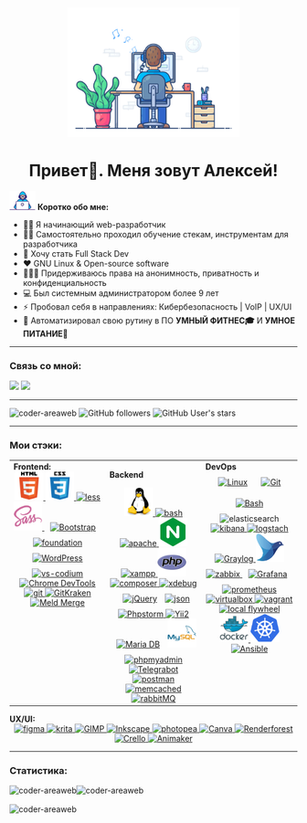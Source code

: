 <div align="center" width="50">

<img src="https://github.com/coder-areaweb/coder-areaweb/blob/main/dev-working.gif" width="60%"/><br> 

<h1 align="center">Привет👋. Меня зовут Алексей!</h1>

<p align="left"> <img src="https://github.com/coder-areaweb/coder-areaweb/blob/main/About.gif" width="45" alt="About me" /> <b>Коротко обо мне:</b>   </p>
<ul align="left">
<li>👨‍💻 Я начинающий web-разработчик</li>
<li>👨‍🎓 Самостоятельно проходил обучение стекам, инструментам для разработчика </li>
<li>🎯 Хочу стать Full Stack Dev</li>
<li>❤️ GNU Linux &amp Open-source software</li>
<li>🕵🏼‍♂️ Придерживаюсь права на анонимность, приватность и конфиденциальность</li>
<li>💻 Был системным администратором более 9 лет</li>
<li>⚡ Пробовал себя в направлениях: Кибербезопасность | VoIP | UX/UI</li>
<li>🤖 Автоматизировал свою рутину в  ПО  <b>УМНЫЙ ФИТНЕС🎓</b> И <b>УМНОЕ ПИТАНИЕ🍔</b></li>
 </ul>

<hr></hr>
<h3 align="left">Связь со мной:</h3>
<p align="left">
<a href="mailto:worldareacoder@gmail.com">
<img src="https://img.shields.io/badge/Gmail-D14836?style=for-the-badge&logo=gmail&logoColor=white&link=mailto:" /></a>
<a href="https://t.me/coder_areaweb" target="_blank">
<img src="https://img.shields.io/badge/Telegram-2CA5E0?style=for-the-badge&logo=telegram&logoColor=white" /> </a>
</p>
<hr></hr>
<p align="left"> <img src="https://komarev.com/ghpvc/?username=coder-areaweb&label=Profile%20views&color=0e75b6&style=flat" alt="coder-areaweb" /> 
<img alt="GitHub followers" src="https://img.shields.io/github/followers/coder-areaweb&color=0e75b6&style=flat"/>
<img alt="GitHub User's stars" src="https://img.shields.io/github/stars/coder-areaweb&color=0e75b6&style=flat"/>
</p>
</div>
<hr></hr>
<h3 align="left">Мои стэки:</h3>
<table><tr><td valign="top" width="33%">
<b>Frontend:</b>
<div align="center">
<a href="https://www.w3.org/html/" target="_blank" rel="noreferrer"> <img src="https://raw.githubusercontent.com/devicons/devicon/master/icons/html5/html5-original-wordmark.svg" alt="html5" width="50" height="50"/> </a> 
<a href="https://www.w3schools.com/css/" target="_blank" rel="noreferrer"> <img src="https://raw.githubusercontent.com/devicons/devicon/master/icons/css3/css3-original-wordmark.svg" alt="css3" width="50" height="50"/> </a>
<a href="https://lesscss.org/" target="_blank" rel="noreferrer"> <img src="https://www.svgrepo.com/show/373733/less.svg" alt="less" width="50" height="50"/> </a>
<a href="https://sass-lang.com/" target="_blank" rel="noreferrer"> <img src="https://raw.githubusercontent.com/devicons/devicon/master/icons/sass/sass-original.svg" alt="sass" width="50" height="50"/> </a> 
<a href="https://getbootstrap.com/docs/3.4/javascript/" target="_blank"><img style="margin: 10px" src="https://profilinator.rishav.dev/skills-assets/bootstrap-plain.svg" alt="Bootstrap" width="50" height="50" /></a>
<a href="https://get.foundation/index.html/" target="_blank" rel="noreferrer"> <img src="https://www.svgrepo.com/show/353761/foundation.svg" alt="foundation" width="50" height="50"/> </a> 
<a href="https://wordpress.com/" target="_blank"><img style="margin: 10px" src="https://profilinator.rishav.dev/skills-assets/wordpress.png" alt="WordPress"width="50" height="50" /></a>
<a href="https://vscodium.com/" target="_blank" rel="noreferrer"> <img src="https://www.svgrepo.com/show/452129/vs-code.svg" alt="vs-codium" width="50" height="50"/> </a>
<a href="https://developer.chrome.com/docs/devtools?hl=ru/" target="_blank" rel="noreferrer"> <img src="https://www.svgrepo.com/show/378785/chrome-dev.svg" alt="Chrome DevTools" width="50" height="50"/> </a>
<a href="https://git-scm.com/" target="_blank" rel="noreferrer"> <img src="https://www.vectorlogo.zone/logos/git-scm/git-scm-icon.svg" alt="git" width="50" height="50"/> </a> 
<a href="https://www.gitkraken.com/" target="_blank" rel="noreferrer"> <img src="https://www.svgrepo.com/show/353784/gitkraken.svg" alt="GitKraken" width="50" height="50"/> </a> 
<a href="https://meldmerge.org/" target="_blank" rel="noreferrer"> <img src="https://upload.wikimedia.org/wikipedia/commons/thumb/e/ea/Meld_Logo.svg/2048px-Meld_Logo.svg.png" alt="Meld Merge" width="50" height="50"/> </a> 
</div>
 </td><td valign="top" width="33%">

<b>Backend</b>
<div align="center">
<a href="https://www.linux.org/" target="_blank" rel="noreferrer"> <img src="https://raw.githubusercontent.com/devicons/devicon/master/icons/linux/linux-original.svg" alt="linux" width="50" height="50"/> </a>
<a href="https://www.gnu.org/software/bash/" target="_blank" rel="noreferrer"> <img src="https://www.vectorlogo.zone/logos/gnu_bash/gnu_bash-icon.svg" alt="bash" width="50" height="50"/> </a>  
<a href="https://httpd.apache.org/" target="_blank" rel="noreferrer"> <img src="https://www.svgrepo.com/show/353400/apache.svg" alt="apache" width="50" height="50"/> </a>
<a href="https://www.nginx.com/" target="_blank" rel="noreferrer"> <img src="https://raw.githubusercontent.com/devicons/devicon/master/icons/nginx/nginx-original.svg" alt="nginx" width="50" height="50"/> </a>
<a href="https://www.apachefriends.org/ru/index.html/" target="_blank" rel="noreferrer"> <img src="https://www.svgrepo.com/show/354575/xampp.svg" alt="xampp" width="50" height="50"/> </a>
<a href="https://www.php.net/" target="_blank" rel="noreferrer"> <img src="https://raw.githubusercontent.com/devicons/devicon/master/icons/php/php-original.svg" alt="php" width="50" height="50"/> </a> 
<a href="https://getcomposer.org/" target="_blank" rel="noreferrer"> <img src="https://www.svgrepo.com/show/373521/composer.svg" alt="composer" width="50" height="50"/> </a>
<a href="https://xdebug.org/" target="_blank" rel="noreferrer"> <img src="https://upload.wikimedia.org/wikipedia/commons/thumb/c/c3/Xdebug_Logo.svg/351px-Xdebug_Logo.svg.png" alt="xdebug" width="50" height="50"/> </a>
<a href="https://jquery.com/" target="_blank"><img style="margin: 10px" src="https://profilinator.rishav.dev/skills-assets/jquery.png" alt="jQuery" width="50" height="50" /></a>
<a href="https://www.json.org/json-en.html/" target="_blank" rel="noreferrer"> <img src="https://www.svgrepo.com/show/353943/json.svg" alt="json" width="50" height="50"/> </a>
<a href="https://www.jetbrains.com/ru-ru/phpstorm/" target="_blank" rel="noreferrer"> <img src="https://www.svgrepo.com/show/452239/jb-phpstorm.svg" alt="Phpstorm"width="50" height="50"/> </a>
<a href="https://www.yiiframework.com/" target="_blank" rel="noreferrer"> <img src="https://www.svgrepo.com/show/354591/yii.svg" alt="Yii2" width="50" height="50"/> </a>
<a href="https://mariadb.org/" target="_blank"><img style="margin: 10px" src="https://profilinator.rishav.dev/skills-assets/mariadb.png" alt="Maria DB" width="50" height="50" /></a>
<a href="https://www.mysql.com/" target="_blank" rel="noreferrer"> <img src="https://raw.githubusercontent.com/devicons/devicon/master/icons/mysql/mysql-original-wordmark.svg" alt="mysql" width="50" height="50"/> </a> 
<a href="https://www.phpmyadmin.net/" target="_blank" rel="noreferrer"> <img src="https://www.svgrepo.com/show/473751/phpmyadmin.svg" alt="phpmyadmin" width="50" height="50"/> </a>
<a href="https://core.telegram.org/bots/api/" target="_blank" rel="noreferrer"> <img src="https://botcreators.ru/blog/wp-content/uploads/2019/09/botfather_past25.ru_-optimized.png" alt="Telegrabot" width="50" height="50"/> </a>
<a href="https://postman.com/" target="_blank" rel="noreferrer"> <img src="https://www.vectorlogo.zone/logos/getpostman/getpostman-icon.svg" alt="postman" width="50" height="50"/> </a> 
<a href="https://memcached.org/" target="_blank" rel="noreferrer"> <img src="https://www.svgrepo.com/show/354056/memcached.svg" alt="memcached" width="50" height="50"/> </a> 
<a href="https://www.rabbitmq.com" target="_blank" rel="noreferrer"> <img src="https://www.vectorlogo.zone/logos/rabbitmq/rabbitmq-icon.svg" alt="rabbitMQ" width="50" height="50"/> </a> 
<a href="https://www.elastic.co" target="_blank" rel="noreferrer"> 
</div>
</td><td valign="top" width="33%">
<b>DevOps</b>
 <div align="center">
<a href="https://www.linux.org/" target="_blank"><img style="margin: 10px" src="https://profilinator.rishav.dev/skills-assets/linux-original.svg" alt="Linux"width="50" height="50" /></a>
<a href="https://github.com/" target="_blank"><img style="margin: 10px" src="https://profilinator.rishav.dev/skills-assets/git-scm-icon.svg" alt="Git" width="50" height="50" /></a>
<a href="https://www.gnu.org/software/bash/" target="_blank"><img style="margin: 10px" src="https://profilinator.rishav.dev/skills-assets/gnu_bash-icon.svg" alt="Bash"width="50" height="50" /></a>
<img src="https://www.vectorlogo.zone/logos/elastic/elastic-icon.svg" alt="elasticsearch" width="50" height="50"/> </a> 
<a href="https://www.elastic.co/kibana" target="_blank" rel="noreferrer"> <img src="https://www.vectorlogo.zone/logos/elasticco_kibana/elasticco_kibana-icon.svg" alt="kibana" width="50" height="50"/> </a>  
<a href="https://www.elastic.co/logstash" target="_blank" rel="noreferrer"> <img src="https://www.svgrepo.com/show/354010/logstash.svg" alt="logstach" width="50" height="50"/> </a> 
<a href="https://graylog.org/" target="_blank" rel="noreferrer"> <img src="https://www.svgrepo.com/show/330585/graylog.svg" alt="Graylog" width="50" height="50"/> </a>
<a href="https://www.fluentd.org/" target="_blank" rel="noreferrer"> <img src="https://raw.githubusercontent.com/cncf/artwork/9870640f123303a355611065195c43ac3f27aa19/projects/fluentd/icon/color/fluentd-icon-color.svg" alt="fluentd" width="50" height="50"/> </a>
<a href="https://www.zabbix.com/ru" target="_blank" rel="noreferrer"> <img src="https://assets.zabbix.com/img/logo/zabbix_logo_identity.svg" alt="zabbix" width="50" height="50"/> </a>
<a href="https://grafana.com/" target="_blank"><img style="margin: 10px" src="https://profilinator.rishav.dev/skills-assets/grafana.png" alt="Grafana" width="50" height="50" /></a>
<a href="https://prometheus.io/" target="_blank" rel="noreferrer"> <img src="https://www.svgrepo.com/show/354219/prometheus.svg" alt="prometheus" width="50" height="50"/> </a> 
<a href="https://www.virtualbox.org/" target="_blank" rel="noreferrer"> <img src="https://icons.veryicon.com/png/System/Flatwoken/Apps%20virtualbox%20B.png" alt="virtualbox"width="50" height="50"/> </a> 
<a href="https://www.vagrantup.com/" target="_blank" rel="noreferrer"> <img src="https://www.vectorlogo.zone/logos/vagrantup/vagrantup-icon.svg" alt="vagrant" width="50" height="50"/> </a>
<a href="https://localwp.com/" target="_blank" rel="noreferrer"> <img src="https://2fasvg.github.io/assets/img/logo/localwp.com/localwp.com.svg" alt="local flywheel" width="50" height="50"/> </a>
<a href="https://www.docker.com/" target="_blank" rel="noreferrer"> <img src="https://raw.githubusercontent.com/devicons/devicon/master/icons/docker/docker-original-wordmark.svg" alt="docker"width="50" height="50"/> </a> 
<a href="https://kubernetes.io/" target="_blank" rel="noreferrer"> <img src="https://raw.githubusercontent.com/github/explore/01ea2a586e5da744792d0ccfce2f68b861f29301/topics/kubernetes/kubernetes.png" alt="kubernetes" width="50" height="50"/> </a>
<a href="https://www.ansible.com/" target="_blank" rel="noreferrer"> <img src="https://www.svgrepo.com/show/353399/ansible.svg" alt="Ansible" width="50" height="50"/> </a>
</div>
</td></tr></table>
</td><td valign="top" width="33%">
<b>UX/UI:</b>
<div align="center">
<a href="https://www.figma.com/" target="_blank" rel="noreferrer"> <img src="https://www.vectorlogo.zone/logos/figma/figma-icon.svg" alt="figma" width="50" height="50"/> </a>
<a href="https://krita.org/en/" target="_blank" rel="noreferrer"> <img src="https://www.svgrepo.com/show/341976/krita.svg" alt="krita" width="50" height="50"/> </a> 
<a href="https://www.gimp.org/" target="_blank" rel="noreferrer"> <img src="https://www.svgrepo.com/show/366177/gimp.svg" alt="GIMP" width="50" height="50"/> </a> 
<a href="https://inkscape.org/ru/" target="_blank" rel="noreferrer"> <img src="https://www.svgrepo.com/show/341929/inkscape.svg" alt="Inkscape" width="50" height="50"/> </a> 
<a href="https://www.photopea.com/" target="_blank" rel="noreferrer"> <img src="https://upload.wikimedia.org/wikipedia/commons/thumb/e/e6/Photopea_logo.svg/1200px-Photopea_logo.svg.png" alt="photopea" width="50" height="50"/> </a>
<a href="https://www.canva.com/ru_ru/" target="_blank" rel="noreferrer"> <img src="https://uxwing.com/wp-content/themes/uxwing/download/brands-and-social-media/canva-icon.png" alt="Canva" width="50" height="50"/> </a>
<a href="https://www.renderforest.com/#Videos" target="_blank" rel="noreferrer"> <img src="https://seekvectorlogo.com/wp-content/uploads/2019/11/renderforest-vector-logo-small.png" alt="Renderforest" width="50" height="50"/> </a>
<a href="https://create.vista.com/" target="_blank" rel="noreferrer"> <img src="https://www.leptidigital.fr/logiciels/wp-content/uploads/2023/04/logo-crello-1.jpg" alt="Crello" width="50" height="50"/> </a>
<a href="https://www.animaker.ru/" target="_blank" rel="noreferrer"> <img src="https://www.pikpng.com/pngl/b/450-4505290_animaker-animaker-logo-clipart.png" alt="Animaker" width="50" height="50"/> </a>
</div>
</td></tr></table>

<hr></hr>
<h3 align="left">Статистика:</h3>
<p><img align="left" src="https://github-readme-stats.vercel.app/api/top-langs?username=coder-areaweb&show_icons=true&theme=chartreuse-dark&locale=en&layout=compact" alt="coder-areaweb" /></p>

<p>&nbsp;<img align="left" src="https://github-readme-stats.vercel.app/api/pin/?username=coder-areaweb&repo=coder-areaweb&theme=chartreuse-dark&locale=en" alt="coder-areaweb" /></p>

<p><img align="center" src="https://github-readme-streak-stats.herokuapp.com/?user=coder-areaweb" alt="coder-areaweb" /></p>

